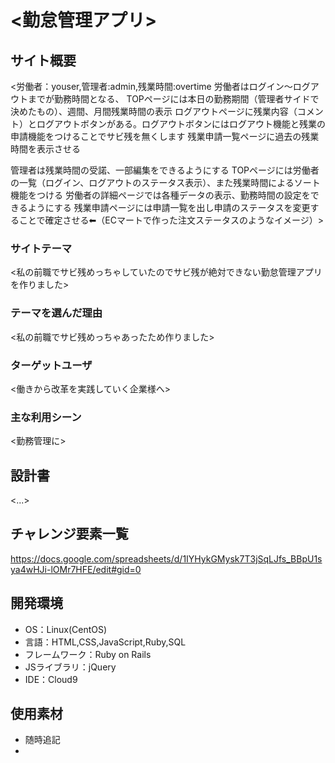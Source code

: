 # <勤怠管理アプリ>

## サイト概要
<労働者：youser,管理者:admin,残業時間:overtime
 労働者はログイン〜ログアウトまでが勤務時間となる、
 TOPページには本日の勤務期間（管理者サイドで決めたもの）、週間、月間残業時間の表示
 ログアウトページに残業内容（コメント）とログアウトボタンがある。ログアウトボタンにはログアウト機能と残業の申請機能をつけることでサビ残を無くします
 残業申請一覧ページに過去の残業時間を表示させる

 管理者は残業時間の受諾、一部編集をできるようにする
 TOPページには労働者の一覧（ログイン、ログアウトのステータス表示）、また残業時間によるソート機能をつける
 労働者の詳細ページでは各種データの表示、勤務時間の設定をできるようにする
 残業申請ページには申請一覧を出し申請のステータスを変更することで確定させる⬅︎（ECマートで作った注文ステータスのようなイメージ）>

### サイトテーマ
<私の前職でサビ残めっちゃしていたのでサビ残が絶対できない勤怠管理アプリを作りました>

### テーマを選んだ理由
<私の前職でサビ残めっちゃあったため作りました>

### ターゲットユーザ
<働きから改革を実践していく企業様へ>

### 主な利用シーン
<勤務管理に>

## 設計書
<...>

## チャレンジ要素一覧
<https://docs.google.com/spreadsheets/d/1IYHykGMysk7T3jSqLJfs_BBpU1sya4wHJi-lOMr7HFE/edit#gid=0>

## 開発環境
- OS：Linux(CentOS)
- 言語：HTML,CSS,JavaScript,Ruby,SQL
- フレームワーク：Ruby on Rails
- JSライブラリ：jQuery
- IDE：Cloud9

## 使用素材
- 随時追記
-